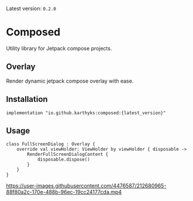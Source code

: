 Latest version: `0.2.0`

# Composed
Utility library for Jetpack compose projects.

## Overlay
Render dynamic jetpack compose overlay with ease.

## Installation
```
implementation "io.github.karthyks:composed:{latest_version}"
```

## Usage
```
class FullScreenDialog : Overlay {
    override val viewHolder: ViewHolder by viewHolder { disposable ->
        RenderFullScreenDialogContent {
            disposable.dispose()
        }
    }
}
```
https://user-images.githubusercontent.com/4476587/212680965-88f80a2c-170e-488b-96ec-19cc24177cda.mp4

